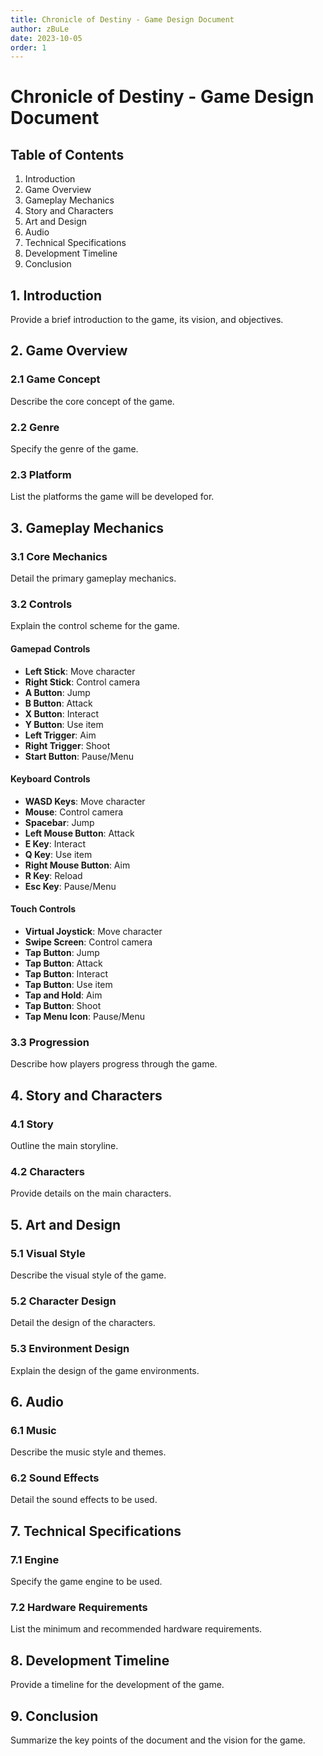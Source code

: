 ```yaml
---
title: Chronicle of Destiny - Game Design Document
author: zBuLe
date: 2023-10-05
order: 1
---
```


# Chronicle of Destiny - Game Design Document

## Table of Contents
1. Introduction
2. Game Overview
3. Gameplay Mechanics
4. Story and Characters
5. Art and Design
6. Audio
7. Technical Specifications
8. Development Timeline
9. Conclusion

## 1. Introduction
Provide a brief introduction to the game, its vision, and objectives.

## 2. Game Overview
### 2.1 Game Concept
Describe the core concept of the game.

### 2.2 Genre
Specify the genre of the game.

### 2.3 Platform
List the platforms the game will be developed for.

## 3. Gameplay Mechanics
### 3.1 Core Mechanics
Detail the primary gameplay mechanics.

### 3.2 Controls
Explain the control scheme for the game.

#### Gamepad Controls
- **Left Stick**: Move character
- **Right Stick**: Control camera
- **A Button**: Jump
- **B Button**: Attack
- **X Button**: Interact
- **Y Button**: Use item
- **Left Trigger**: Aim
- **Right Trigger**: Shoot
- **Start Button**: Pause/Menu

#### Keyboard Controls
- **WASD Keys**: Move character
- **Mouse**: Control camera
- **Spacebar**: Jump
- **Left Mouse Button**: Attack
- **E Key**: Interact
- **Q Key**: Use item
- **Right Mouse Button**: Aim
- **R Key**: Reload
- **Esc Key**: Pause/Menu

#### Touch Controls
- **Virtual Joystick**: Move character
- **Swipe Screen**: Control camera
- **Tap Button**: Jump
- **Tap Button**: Attack
- **Tap Button**: Interact
- **Tap Button**: Use item
- **Tap and Hold**: Aim
- **Tap Button**: Shoot
- **Tap Menu Icon**: Pause/Menu

### 3.3 Progression
Describe how players progress through the game.

## 4. Story and Characters
### 4.1 Story
Outline the main storyline.

### 4.2 Characters
Provide details on the main characters.

## 5. Art and Design
### 5.1 Visual Style
Describe the visual style of the game.

### 5.2 Character Design
Detail the design of the characters.

### 5.3 Environment Design
Explain the design of the game environments.

## 6. Audio
### 6.1 Music
Describe the music style and themes.

### 6.2 Sound Effects
Detail the sound effects to be used.

## 7. Technical Specifications
### 7.1 Engine
Specify the game engine to be used.

### 7.2 Hardware Requirements
List the minimum and recommended hardware requirements.

## 8. Development Timeline
Provide a timeline for the development of the game.

## 9. Conclusion
Summarize the key points of the document and the vision for the game.

